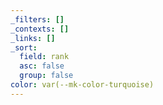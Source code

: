 ```yaml
---
_filters: []
_contexts: []
_links: []
_sort:
  field: rank
  asc: false
  group: false
color: var(--mk-color-turquoise)
---
```

